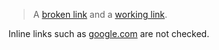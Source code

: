 > A [broken link][broken-link] and a [working link][working-link].

Inline links such as [google.com](http://wrong-google-url.com) are not checked.

[broken-link]: https://this-link-is-broken.com

[working-link]: https://github.com
